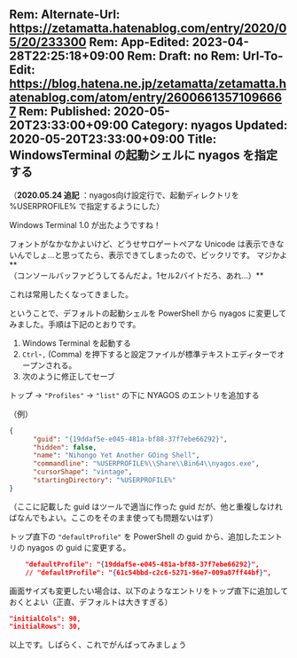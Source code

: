 Rem: Alternate-Url: https://zetamatta.hatenablog.com/entry/2020/05/20/233300
Rem: App-Edited: 2023-04-28T22:25:18+09:00
Rem: Draft: no
Rem: Url-To-Edit: https://blog.hatena.ne.jp/zetamatta/zetamatta.hatenablog.com/atom/entry/26006613571096667
Rem: Published: 2020-05-20T23:33:00+09:00
Category: nyagos
Updated: 2020-05-20T23:33:00+09:00
Title: WindowsTerminal の起動シェルに nyagos を指定する
---
（**2020.05.24 追記** ：nyagos向け設定行で、起動ディレクトリを %USERPROFILE% で指定するようにした）

Windows Terminal 1.0 が出たようですね！

フォントがなかなかよいけど、どうせサロゲートペアな Unicode は表示できないんでしょ…と思ってたら、表示できてしまったので、ビックリです。
マジかよ**  
（コンソールバッファどうしてるんだよ。1セル2バイトだろ、あれ…）**

これは常用したくなってきました。

ということで、デフォルトの起動シェルを PowerShell から nyagos に変更してみました。手順は下記のとおりです。

1. Windows Terminal を起動する
2. `Ctrl`-`,` (Comma) を押下すると設定ファイルが標準テキストエディターでオープンされる。
3. 次のように修正してセーブ

トップ → `"Profiles"` → `"list"` の下に NYAGOS のエントリを追加する

（例）
```json
{
      "guid": "{19ddaf5e-e045-481a-bf88-37f7ebe66292}",
      "hidden": false,
      "name": "Nihongo Yet Another GOing Shell",
      "commandline": "%USERPROFILE%\\Share\\Bin64\\nyagos.exe",
      "cursorShape": "vintage",
      "startingDirectory": "%USERPROFILE%"
}
```
（ここに記載した guid はツールで適当に作った guid だが、他と重複しなければなんでもよい。ここのをそのまま使っても問題ないはず）

トップ直下の `"defaultProfile"` を PowerShell の guid から、追加したエントリの nyagos の guid に変更する。

```json
    "defaultProfile": "{19ddaf5e-e045-481a-bf88-37f7ebe66292}",
    // "defaultProfile": "{61c54bbd-c2c6-5271-96e7-009a87ff44bf}",
```

画面サイズも変更したい場合は、以下のようなエントリをトップ直下に追加しておくとよい（正直、デフォルトは大きすぎる）

```json
"initialCols": 90,
"initialRows": 30,
```

以上です。しばらく、これでがんばってみましょう